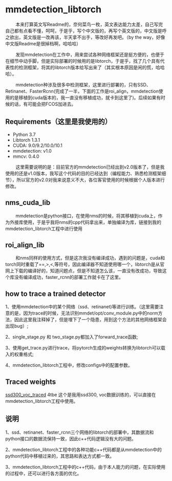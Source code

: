 # mmdetection_libtorch
&#8195; &#8195;本来打算英文写Readme的，奈何菜鸟一枚，英文表达能力太差，自己写完自己都有点看不懂，呵呵，于是乎，写个中文版的，再写个英文版的，中文版是呼之欲出，英文版是一改再该，半天拿不出手，等改好再发吧。（by the way，好像中文版Readme是很掉档啊，哈哈哈）

&#8195; &#8195;发现mmdetection在工作中，用来尝试各种网络框架还是挺方便的，也便于在细节中动手脚，但是实际部署的时候用的是libtorch，于是乎，找了几个具有代表性的检测框架，将其的libtorch版本给写出来了（其实根本原因是闲的慌，哈哈哈）。

&#8195; &#8195;mmdetection种涉及很多中检测框架，这里进行部署的，只有SSD、Retinanet、FasterRcnn(完成了一半，下面的工作是roi_align，mmdetection使用的是移植到cuda版本的，我一直没有移植成功，就卡到这里了)。后续如果有时候的话，有可能会把FCOS加进去。

## Requirements（这里是我使用的）

 - Python 3.7
 - Libtorch 1.3.1
 - CUDA: 9.0/9.2/10.0/10.1
 -  mmdetection: v1.0
 - mmcv: 0.4.0
 
&#8195; &#8195;这里需要说明的是：目前官方的mmdetection已经出到v2.0版本了，但是我使用的还是v1.0版本，我写这个代码的目的已经达到（编程能力、熟悉检测框架细节），所以官方的v2.0对我来说意义不大，各位客官使用的时候根据个人版本进行修改。
 
## nms_cuda_lib
&#8195; &#8195;mmdetection是python接口，在使用nms的时候，将其移植到cuda上，作为外接库使用，于是乎我将nms的cpp代码拿出来，单独编译为库，链接到我的mmdetection_libtorch工程中进行使用

## roi_align_lib
&#8195; &#8195;和nms同样的使用方式，但是这次我没有编译成功，遇到的问题是，cuda和torch同时重载了==,>,<,等符号，因此编译器不知道使用哪一个，libtorch是从官网上下载的编译好的，知道问题点，但是不知道怎么该，一直没有改成功，导致这个库没有编译成功，faster_rcnn的部署工作就卡在了这里。


## how to trace a trained detector
1、使用mmdetection中的某个网络（ssd、retinanet)等进行训练。（这里需要注意的是，因为trace的时候，无法识别mmdet/opt/conv_module.py中的norm方法，因此这里我注释掉了，但是埋下了一个隐患，用到这个方法的其他网络框架会出现bug）;

2、single_stage.py 和 two_stage.py都加入了forward_trace函数;

3、使用get_trace.py进行trace，将pytorch生成的weights转换为libtorch可以载入的权重格式;

4、mmdetection_libtorch工程中，修改configs中的配置参数。
 
  ## Traced  weights
 [ssd300_voc_traced](https://pan.baidu.com/s/1oE8HuiZv-s7U3SOM-Ede-Q)  4tbe
 这个是我用ssd300, voc数据训练的，可以直接在mmdetection_libtorch工程中使用。
 ## 说明
 1、ssd、retinanet、faster_rcnn三个网络的libtorch的部署中，其数据流和python接口的数据流保持一致，因此c++代码逻辑没有大的问题。
 
  2、mmdetection_libtorch工程中的各种功能c++代码都是从mmdetection中的python代码中移植过来的，其思路和表达方式都一致。
 
  3、mmdetection_libtorch工程中的c++代码，由于本人能力的问题，在实际使用的过程中，还可以进行各方面的优化。
